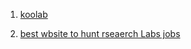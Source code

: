 1. [koolab](https://koolab.cshl.edu/people/kaeli_rizzo/index.html)


2. [best wbsite to hunt rseaerch Labs jobs](https://jobrxiv.org/job/cold-spring-harbor-laboratory-27778-research-technician-cold-spring-harbor-laboratory/)
